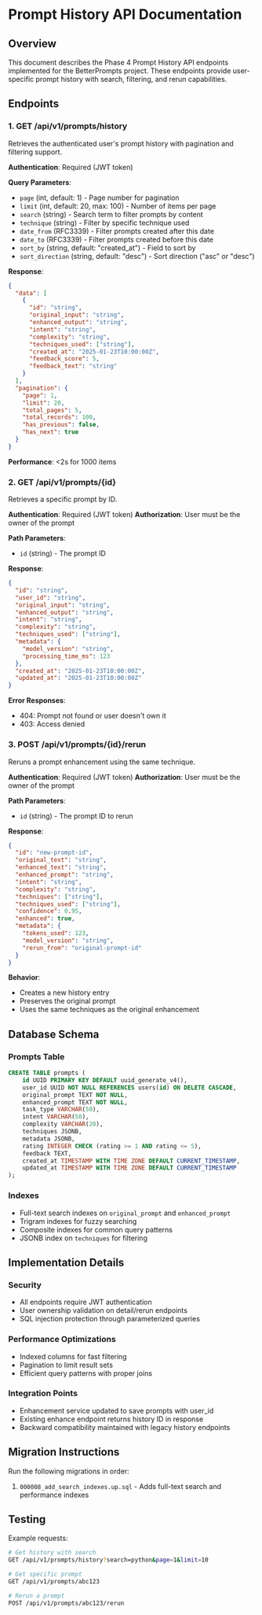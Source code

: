 # Prompt History API Documentation

## Overview

This document describes the Phase 4 Prompt History API endpoints implemented for the BetterPrompts project. These endpoints provide user-specific prompt history with search, filtering, and rerun capabilities.

## Endpoints

### 1. GET /api/v1/prompts/history

Retrieves the authenticated user's prompt history with pagination and filtering support.

**Authentication**: Required (JWT token)

**Query Parameters**:
- `page` (int, default: 1) - Page number for pagination
- `limit` (int, default: 20, max: 100) - Number of items per page
- `search` (string) - Search term to filter prompts by content
- `technique` (string) - Filter by specific technique used
- `date_from` (RFC3339) - Filter prompts created after this date
- `date_to` (RFC3339) - Filter prompts created before this date
- `sort_by` (string, default: "created_at") - Field to sort by
- `sort_direction` (string, default: "desc") - Sort direction ("asc" or "desc")

**Response**:
```json
{
  "data": [
    {
      "id": "string",
      "original_input": "string",
      "enhanced_output": "string",
      "intent": "string",
      "complexity": "string",
      "techniques_used": ["string"],
      "created_at": "2025-01-23T10:00:00Z",
      "feedback_score": 5,
      "feedback_text": "string"
    }
  ],
  "pagination": {
    "page": 1,
    "limit": 20,
    "total_pages": 5,
    "total_records": 100,
    "has_previous": false,
    "has_next": true
  }
}
```

**Performance**: <2s for 1000 items

### 2. GET /api/v1/prompts/{id}

Retrieves a specific prompt by ID.

**Authentication**: Required (JWT token)
**Authorization**: User must be the owner of the prompt

**Path Parameters**:
- `id` (string) - The prompt ID

**Response**:
```json
{
  "id": "string",
  "user_id": "string",
  "original_input": "string",
  "enhanced_output": "string",
  "intent": "string",
  "complexity": "string",
  "techniques_used": ["string"],
  "metadata": {
    "model_version": "string",
    "processing_time_ms": 123
  },
  "created_at": "2025-01-23T10:00:00Z",
  "updated_at": "2025-01-23T10:00:00Z"
}
```

**Error Responses**:
- 404: Prompt not found or user doesn't own it
- 403: Access denied

### 3. POST /api/v1/prompts/{id}/rerun

Reruns a prompt enhancement using the same technique.

**Authentication**: Required (JWT token)
**Authorization**: User must be the owner of the prompt

**Path Parameters**:
- `id` (string) - The prompt ID to rerun

**Response**:
```json
{
  "id": "new-prompt-id",
  "original_text": "string",
  "enhanced_text": "string",
  "enhanced_prompt": "string",
  "intent": "string",
  "complexity": "string",
  "techniques": ["string"],
  "techniques_used": ["string"],
  "confidence": 0.95,
  "enhanced": true,
  "metadata": {
    "tokens_used": 123,
    "model_version": "string",
    "rerun_from": "original-prompt-id"
  }
}
```

**Behavior**:
- Creates a new history entry
- Preserves the original prompt
- Uses the same techniques as the original enhancement

## Database Schema

### Prompts Table

```sql
CREATE TABLE prompts (
    id UUID PRIMARY KEY DEFAULT uuid_generate_v4(),
    user_id UUID NOT NULL REFERENCES users(id) ON DELETE CASCADE,
    original_prompt TEXT NOT NULL,
    enhanced_prompt TEXT NOT NULL,
    task_type VARCHAR(50),
    intent VARCHAR(50),
    complexity VARCHAR(20),
    techniques JSONB,
    metadata JSONB,
    rating INTEGER CHECK (rating >= 1 AND rating <= 5),
    feedback TEXT,
    created_at TIMESTAMP WITH TIME ZONE DEFAULT CURRENT_TIMESTAMP,
    updated_at TIMESTAMP WITH TIME ZONE DEFAULT CURRENT_TIMESTAMP
);
```

### Indexes

- Full-text search indexes on `original_prompt` and `enhanced_prompt`
- Trigram indexes for fuzzy searching
- Composite indexes for common query patterns
- JSONB index on `techniques` for filtering

## Implementation Details

### Security
- All endpoints require JWT authentication
- User ownership validation on detail/rerun endpoints
- SQL injection protection through parameterized queries

### Performance Optimizations
- Indexed columns for fast filtering
- Pagination to limit result sets
- Efficient query patterns with proper joins

### Integration Points
- Enhancement service updated to save prompts with user_id
- Existing enhance endpoint returns history ID in response
- Backward compatibility maintained with legacy history endpoints

## Migration Instructions

Run the following migrations in order:
1. `000008_add_search_indexes.up.sql` - Adds full-text search and performance indexes

## Testing

Example requests:

```bash
# Get history with search
GET /api/v1/prompts/history?search=python&page=1&limit=10

# Get specific prompt
GET /api/v1/prompts/abc123

# Rerun a prompt
POST /api/v1/prompts/abc123/rerun
```